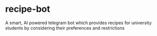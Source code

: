 # recipe-bot
A smart, AI powered telegram bot which provides recipes for university students by considering their preferences and restrictions
